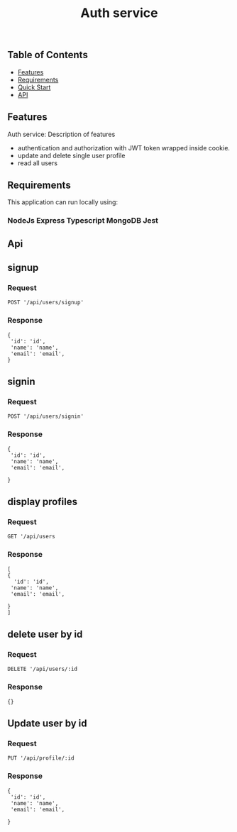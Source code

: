 <h1 align="center"> Auth service </h1> <br>

## Table of Contents

- [Features](#features)
- [Requirements](#requirements)
- [Quick Start](#quick-start)
- [API](#requirements)

## Features

 Auth service:  Description of features 
* authentication and authorization with JWT token wrapped inside cookie. 
* update and delete single user profile
* read all users 

## Requirements
This application can run locally using: 

### NodeJs  Express  Typescript MongoDB Jest

## Api 

## signup 
### Request 
`POST '/api/users/signup'`
### Response

``` 
{
 'id': 'id',
 'name': 'name',
 'email': 'email',
}
```

## signin 
### Request 
`POST '/api/users/signin'`
### Response

``` 
{
 'id': 'id',
 'name': 'name',
 'email': 'email',

}
```

## display profiles 
### Request 
`GET '/api/users`
### Response

``` 
[
{
  'id': 'id',
 'name': 'name',
 'email': 'email',

}
]

```

## delete user by id  
### Request 
`DELETE '/api/users/:id`
### Response

``` 
{}
```

## Update user by id  
### Request 
`PUT '/api/profile/:id`
### Response

``` 
{
 'id': 'id',
 'name': 'name',
 'email': 'email',

}
```

